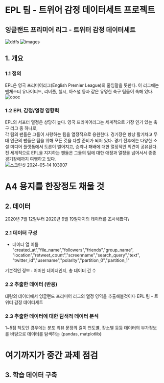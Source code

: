 # EPL 팀 - 트위어 감정 데이터세트 프로젝트
## 잉글랜드 프리미어 리그 - 트위터 감정 데이터세트
![ddfs](https://github.com/Hwangchaejin/h2024fastAPI/assets/79899665/4734a631-49ab-4147-a7cc-d1baa0261d8b)
![images](https://github.com/Hwangchaejin/h2024fastAPI/assets/79899665/6d105cfa-022b-4610-89a2-74377b005f46)
## 1. 개요
### 1.1 정의
EPL은 영국 프리미어리그(English Premier League)의 줄임말을 뜻한다.
이 리그에는 맨체스터 유나이티드, 리버풀, 첼시, 아스널 등과 같은 유명한 축구 팀들이 속해 있다.\
![cooc](https://github.com/Hwangchaejin/h2024fastAPI/assets/79899665/17e22207-d305-4736-98f5-f46f00b233e4)
### 1.2 EPL 감정/열정 영향력
EPL의 서포터 열정은 상당히 높다. 영국 프리미어리그는 세계적으로 가장 인기 있는 축구 리그 중 하나로,\
각 팀의 팬들은 그들이 사랑하는 팀을 열정적으로 응원한다. 
경기장은 항상 활기차고 무대 인근의 팬들은 팀을 위해 모든 것을 다할 준비가 되어 있다. 
경기 전후에는 다양한 소셜 미디어 플랫폼에서 토론이 벌어지고, 승리나 패배에 대한 열정적인 의견이 공유된다.
전 세계적으로 EPL을 지지하는 팬들은 그들의 팀에 대한 애정과 열정을 넘어서서 종종 경기장에까지 여행하고 있다.\
![스크린샷 2024-05-14 103907](https://github.com/Hwangchaejin/h2024fastAPI/assets/79899665/678f2ec3-dcbb-4c36-a5d2-de11d63c55b1)
# A4 용지를 한장정도 채울 것 

## 2. 데이터
2020년 7월 12일부터 2020년 9월 19일까지의 데이터를 조사해봤다\


### 2.1 데이터 구성
+ 데이터 열 이름
"created_at","file_name","followers","friends","group_name",\
"location","retweet_count","screenname","search_query","text",\
"twitter_id","username","polarity","partition_0","partition_1"

기본적인 정보 : 어떠한 데이터인지, 총 데이터 건 수

### 2.2 추출한 데이터 (반응)
대량의 데이터에서 잉글랜드 프리미어 리그의 열정 영역을 추출해볼것이다
EPL 팀 - 트위터 감정 데이터세트

### 2.3 추출한 데이터에 대한 탐색적 데이터 분석
1~5점 척도인 경우에는 분포
리뷰 문장의 길이
연도별, 장소별 등등 데이터의 부가정보를 바탕으로 데이터를 탐색하는 (pandas, matplotlib)
# 여기까지가 중간 과제 점검


## 3. 학습 데이터 구축
